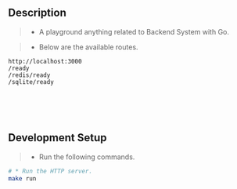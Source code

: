 ## Description

> - A playground anything related to Backend System with Go.

> - Below are the available routes.

```plaintext
http://localhost:3000
/ready
/redis/ready
/sqlite/ready
```


<br />
<br />
<br />



## Development Setup

> - Run the following commands.

```sh
# * Run the HTTP server.
make run
```
